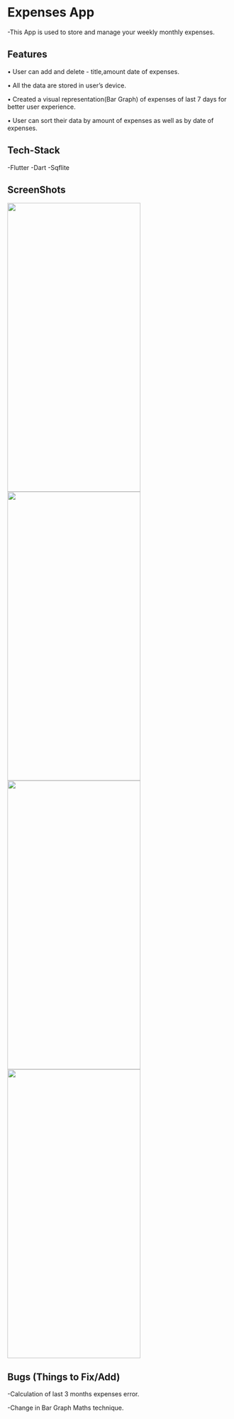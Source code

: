 # Expenses App

-This App is used to store and manage your weekly monthly expenses.

## Features

• User can add and delete - title,amount date of expenses.

• All the data are stored in user’s device.

• Created a visual representation(Bar Graph) of expenses of last 7 days for better user experience.

• User can sort their data by amount of expenses as well as by date of expenses.

## Tech-Stack
-Flutter
-Dart
-Sqflite

## ScreenShots

<div style="display:flex;flex-wrap:wrap;">
<img src="https://user-images.githubusercontent.com/97884033/200117053-6fa2dce4-0505-4cf1-877e-279ab76f8141.jpg" width="300px" height="650px"/>
  <img src="https://user-images.githubusercontent.com/97884033/200117056-89b8c7a8-422f-4052-92b9-a852a5f9a16b.jpg" width="300px" height="650px"/>
  <img src="https://user-images.githubusercontent.com/97884033/200117018-e11f5f64-4af9-4316-bde9-ed1745f69b1c.jpg" width="300px" height="650px"/>
  <img src="https://user-images.githubusercontent.com/97884033/200117029-8c85b886-ed90-40d8-9dbf-20807c19992c.jpg" width="300px" height="650px"/>
</div>

## Bugs (Things to Fix/Add)

-Calculation of last 3 months  expenses error.

-Change in Bar Graph Maths technique.
